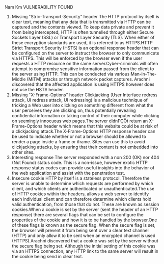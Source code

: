 Nam Km
VULNERABILITY FOUND
1. Missing "Stric-Transport-Security" header 
	The HTTP protocol by itself is clear text, meaning that any data that is transmitted via HTTP can be captured and the contents viewed. To keep data private and prevent it from being intercepted, HTTP is often tunnelled through either Secure Sockets Layer (SSL) or Transport Layer Security (TLS). When either of these encryption standards are used, it is referred to as HTTPS.HTTP Strict Transport Security (HSTS) is an optional response header that can be configured on the server to instruct the browser to only communicate via HTTPS. This will be enforced by the browser even if the user requests a HTTP resource on the same server.Cyber-criminals will often attempt to compromise sensitive information passed from the client to the server using HTTP. This can be conducted via various Man-in-The-Middle (MiTM) attacks or through network packet captures.
	Arachni discovered that the affected application is using HTTPS however does not use the HSTS header.
2. Missing "X-Frame-Options" header
	Clickjacking (User Interface redress attack, UI redress attack, UI redressing) is a malicious technique of tricking a Web user into clicking on something different from what the user perceives they are clicking on, thus potentially revealing confidential information or taking control of their computer while clicking on seemingly innocuous web pages.The server didnΓÇÖt return an X-Frame-Options header which means that this website could be at risk of a clickjacking attack.The X-Frame-Options HTTP response header can be used to indicate whether or not a browser should be allowed to render a page inside a frame or iframe. Sites can use this to avoid clickjacking attacks, by ensuring that their content is not embedded into other sites.
3. Interesting response
	The server responded with a non 200 (OK) nor 404 (Not Found) status code. This is a non-issue, however exotic HTTP response status codes can provide useful insights into the behavior of the web application and assist with the penetration test.
4. Insecure cookie
	HTTP by itself is a stateless protocol. Therefore the server is unable to determine which requests are performed by which client, and which clients are authenticated or unauthenticated.The use of HTTP cookies within the headers, allows a web server to identify each individual client and can therefore determine which clients hold valid authentication, from those that do not. These are known as session cookies.When a cookie is set by the server (sent the header of an HTTP response) there are several flags that can be set to configure the properties of the cookie and how it is to be handled by the browser.One of these flags is known as the secure flag. When the secure flag is set, the browser will prevent it from being sent over a clear text channel (HTTP) and only allow it to be sent when an encrypted channel is used (HTTPS).Arachni discovered that a cookie was set by the server without the secure flag being set. Although the initial setting of this cookie was via an HTTPS connection, any HTTP link to the same server will result in the cookie being send in clear text.


